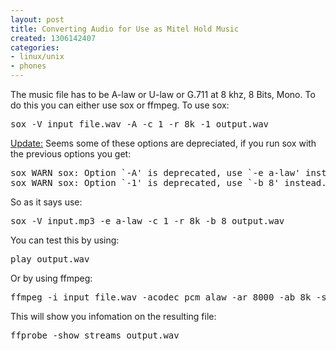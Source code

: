 ```yaml
---
layout: post
title: Converting Audio for Use as Mitel Hold Music
created: 1306142407
categories:
- linux/unix
- phones
---
```

<p>The music file has to be A-law or U-law or G.711 at 8 khz, 8 Bits, Mono. To do this you can either use sox or ffmpeg. To use sox:</p>
<pre>
sox -V input_file.wav -A -c 1 -r 8k -1 output.wav<br /></pre>
<p><u>Update:</u> Seems some of these options are depreciated, if you run sox with the previous options you get:</p>
<pre>
sox WARN sox: Option `-A' is deprecated, use `-e a-law' instead.
sox WARN sox: Option `-1' is deprecated, use `-b 8' instead.
</pre>
<p>So as it says use:</p>
<pre>
sox -V input.mp3 -e a-law -c 1 -r 8k -b 8 output.wav<br /></pre>
<p>You can test this by using:</p>
<pre>
play output.wav</pre>
<p>Or by using ffmpeg:</p>
<pre>
ffmpeg -i input_file.wav -acodec pcm_alaw -ar 8000 -ab 8k -sample_fmt s8 -ac 1 output.wav</pre>
<p>This will show you infomation on the resulting file:</p>
<pre>
ffprobe -show_streams output.wav</pre>
